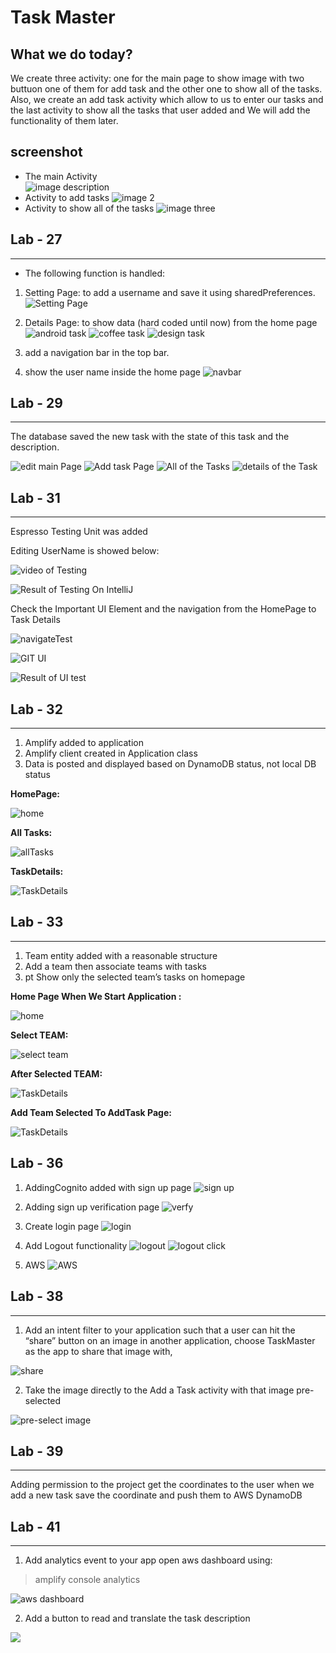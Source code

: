 # Task Master

## What we do today?

We create three activity: one for the main page to show image with two buttuon one of them for add task and the other one to show all of the tasks. Also, we create an add task activity which allow to us to enter our tasks and the last activity to show all the tasks that user added and We will add the functionality of them later. 

## screenshot

- The main Activity  
![image description](screenshots/image1.jpeg)
- Activity to add tasks
![image 2](https://i.ibb.co/mtNJXZ5/photo1650898777-1.jpg)
- Activity to show all of the tasks
![image three](https://i.ibb.co/wsGBywy/photo1650898777.jpg)


## Lab - 27

---
- The following function is handled:

1. Setting Page: to add a username and save it using sharedPreferences.
![Setting Page](screenshots/usernameSaved.jpeg)

2. Details Page: to show data (hard coded until now) from the home page
![android task](screenshots/androidTask.jpeg)
![coffee task](screenshots/CoffeeTask.jpeg)
![design task](screenshots/DesignTask.jpeg)

3. add a navigation bar in the top bar.
4. show the user name inside the home page
![navbar](screenshots/navbar.jpeg)

## Lab - 29

----

The database saved the new task with the state of this task and the description.

![edit main Page](screenshots/Lab-29/mainPage.jpeg)
![Add task Page](screenshots/Lab-29/addtask.jpeg)
![All of the Tasks](screenshots/Lab-29/tasks.jpeg)
![details of the Task](screenshots/Lab-29/details.jpeg)

## Lab - 31

---
Espresso Testing Unit was added 

Editing UserName is showed below:

![video of Testing](screenshots/Lab31/SettingTest.gif)

![Result of Testing On IntelliJ](screenshots/Lab31/ResultOftestSetting.png)

Check the Important UI Element and the navigation from the HomePage to Task Details

![navigateTest](screenshots/Lab31/navigationTest.gif)

![GIT UI](screenshots/Lab31/UiTest.gif)

![Result of UI test](screenshots/Lab31/resultOfTestingUI.png)

## Lab - 32

---

1. Amplify added to application
2. Amplify client created in Application class
3. Data is posted and displayed based on DynamoDB status, not local DB status

**HomePage:**

![home](screenshots/Lab32/HomePage.jpeg)

**All Tasks:**

![allTasks](screenshots/Lab32/allTasks.jpeg)

**TaskDetails:**

![TaskDetails](screenshots/Lab32/taskDetails.jpeg)

## Lab - 33

---

1. Team entity added with a reasonable structure
2. Add a team then associate teams with tasks
3. pt Show only the selected team’s tasks on homepage

**Home Page When We Start Application :**

![home](screenshots/Lab33/HomePage.jpeg)

**Select TEAM:**

![select team](screenshots/Lab33/SettingPage.jpeg)

**After Selected TEAM:**

![TaskDetails](screenshots/Lab33/homePageAfterSelectTeam.jpeg)

**Add Team Selected To AddTask Page:**

![TaskDetails](screenshots/Lab33/addTask.jpeg)

## Lab - 36

1. AddingCognito added with sign up page
![sign up](screenshots/Lab36/signup.jpeg)

2. Adding sign up verification page
![verfy](screenshots/Lab36/verification.jpeg)

3. Create login page
![login](screenshots/Lab36/login.jpeg)

4. Add Logout functionality
![logout](screenshots/Lab36/logout.jpeg)
![logout click](screenshots/Lab36/logout-button.jpeg)

5. AWS 
![AWS](screenshots/Lab36/aws.png)

## Lab - 38

---

1. Add an intent filter to your application such that a user can hit the “share” button on an image in another application, choose TaskMaster as the app to share that image with,

![share](screenshots/Lab38/share_image.jpeg)

2. Take the image directly to the Add a Task activity with that image pre-selected

  ![pre-select image](screenshots/Lab38/add_task_page.jpeg)

## Lab - 39

---

Adding permission to the project get the coordinates to the user when we add a new task save the coordinate and push them to AWS DynamoDB

## Lab - 41

---

1. Add analytics event to your app
open aws dashboard using:

> amplify console analytics

![aws dashboard](screenshots/Lab41/aws-analytics.png)

2. Add a button to read and translate the task description

![](screenshots/Lab41/translate-the-description.jpeg)
